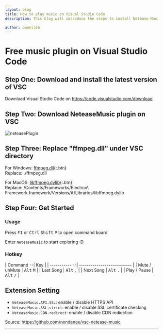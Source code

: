 ```yaml
---
layout: blog
title: How to play music on Visual Studio Code
description: This blog will introduce the steps to install Netease Music plugin to VSC

author: owenll66
---
```


# Free music plugin on Visual Studio Code

## Step One: Download and install the latest version of VSC

Download Visual Studio Code on https://code.visualstudio.com/download

## Step Two: Download NeteaseMusic plugin on VSC

![neteasePlugin](https://www.owenll66.com/blog-res/blog-neteaseMusicOnVSC/neteasePlugin.jpg)

## Step Three: Replace "ffmpeg.dll" under VSC directory

For Windows: 
[ffmpeg.dll](https://www.owenll66.com/blog-res/blog-neteaseMusicOnVSC/ffmpeg.dll){:.btn}  
Replace: ./ffmpeg.dll

For MacOS:
[libffmpeg.dylib](https://www.owenll66.com/blog-res/blog-neteaseMusicOnVSC/libffmpeg.dylib){:.btn}  
Replace: /Contents/Frameworks/Electron\ Framework.framework/Versions/A/Libraries/libffmpeg.dylib

## Step Four: Get Started

### Usage

Press <kbd>F1</kbd> or <kbd>Ctrl</kbd> <kbd>Shift</kbd> <kbd>P</kbd> to open command board

Enter `NeteaseMusic` to start exploring :D

### Hotkey

| Command     --| Key                         |
| ----------- --| --------------------------- |
| Mute / unMute | <kbd>Alt</kbd> <kbd>M</kbd> |
| Last Song     | <kbd>Alt</kbd> <kbd>,</kbd> |
| Next Song     | <kbd>Alt</kbd> <kbd>.</kbd> |
| Play / Pause  | <kbd>Alt</kbd> <kbd>/</kbd> |

## Extension Setting

* `NeteaseMusic.API.SSL`: enable / disable HTTPS API
* `NeteaseMusic.SSL.strict`: enable / disable SSL certificate checking
* `NeteaseMusic.CDN.redirect`: enable / disable CDN rediection

Source: https://github.com/nondanee/vsc-netease-music
<br> 

***

